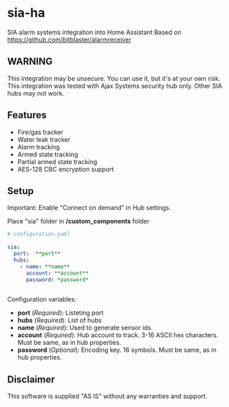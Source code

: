 # sia-ha
SIA alarm systems integration into Home Assistant
Based on https://github.com/bitblaster/alarmreceiver

## WARNING
This integration may be unsecure. You can use it, but it's at your own risk.
This integration was tested with Ajax Systems security hub only. Other SIA hubs may not work.

## Features
- Fire/gas tracker
- Water leak tracker
- Alarm tracking
- Armed state tracking
- Partial armed state tracking
- AES-128 CBC encryption support

## Setup

Important: Enable "Connect on demand" in Hub settings. 

Place "sia" folder in **/custom_components** folder
	
```yaml
# configuration.yaml
    
sia:
  port:  **port**
  hubs:
    - name: **name**
      account: **account**
      password: *password*
  
```

Configuration variables:
- **port** (*Required*): Listeting port
- **hubs** (*Required*): List of hubs
- **name** (*Required*): Used to generate sensor ids.
- **account** (*Required*): Hub account to track. 3-16 ASCII hex characters. Must be same, as in hub properties.
- **password** (*Optional*): Encoding key. 16 symbols. Must be same, as in hub properties.

## Disclaimer
This software is supplied "AS IS" without any warranties and support.

